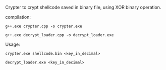 Crypter to crypt shellcode saved in binary file, using XOR binary operation.

compilation:

<code>g++.exe crypter.cpp -o crypter.exe</code>

<code>g++.exe decrypt_loader.cpp -o decrypt_loader.exe</code>

Usage:

<code>crypter.exe shellcode.bin <key_in_decimal></code>

<code>decrypt_loader.exe <key_in_decimal></code>
